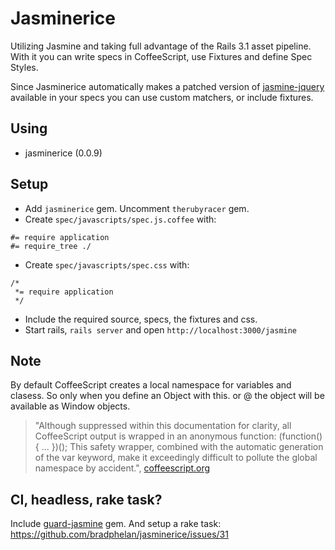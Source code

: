 Jasminerice
===========

Utilizing Jasmine and taking full advantage of the Rails 3.1 asset pipeline.
With it you can write specs in CoffeeScript, use Fixtures and define Spec Styles.

Since Jasminerice automatically makes a patched version of [jasmine-jquery][jasmine-jquery]
available in your specs you can use custom matchers, or include fixtures.

Using
-----

- jasminerice (0.0.9)

Setup
-----

- Add `jasminerice` gem. Uncomment `therubyracer` gem.
- Create `spec/javascripts/spec.js.coffee` with:

```
#= require application
#= require_tree ./
```

- Create `spec/javascripts/spec.css` with:

```
/*
 *= require application
 */
```

- Include the required source, specs, the fixtures and css.
- Start rails, `rails server` and open `http://localhost:3000/jasmine`

Note
----

By default CoffeeScript creates a local namespace for variables and clasess.
So only when you define an Object with this. or @ the object will be available
as Window objects.

> "Although suppressed within this documentation for clarity, all CoffeeScript
output is wrapped in an anonymous function: (function(){ ... })(); This safety
wrapper, combined with the automatic generation of the var keyword, make it
exceedingly difficult to pollute the global namespace by accident.",
[coffeescript.org][coffeescript]

CI, headless, rake task?
------------------------

Include [guard-jasmine][guard-jasmine] gem. And setup a rake task:
<https://github.com/bradphelan/jasminerice/issues/31>

[jasmine-jquery]: https://github.com/velesin/jasmine-jquery
[guard-jasmine]: https://github.com/netzpirat/guard-jasmine
[coffeescript]: http://coffeescript.org/
